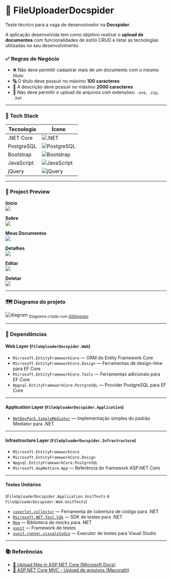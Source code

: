 # 📂 FileUploaderDocspider

Teste técnico para a vaga de desenvolvedor na **Docspider**.

A aplicação desenvolvida tem como objetivo realizar o **upload de documentos** com funcionalidades de estilo CRUD e listar as tecnologias utilizadas no seu desenvolvimento.

### ✅ Regras de Negócio

- ❌ Não deve permitir cadastrar mais de um documento com o mesmo título  
- 🔠 O título deve possuir no máximo **100 caracteres**  
- 📝 A descrição deve possuir no máximo **2000 caracteres**  
- 📁 Não deve permitir o upload de arquivos com extensões: `.exe`, `.zip`, `.bat`

---

### 🧰 Tech Stack

| Tecnologia     | Ícone |
|----------------|-------|
| .NET Core      | ![.NET](https://cdn.simpleicons.org/dotnet) |
| PostgreSQL     | ![PostgreSQL](https://cdn.simpleicons.org/postgresql) |
| Bootstrap      | ![Bootstrap](https://cdn.simpleicons.org/bootstrap) |
| JavaScript     | ![JavaScript](https://cdn.simpleicons.org/javascript) |
| jQuery         | ![jQuery](https://cdn.simpleicons.org/jquery) |

---

### 📸 Project Preview

<strong>Início</strong><br>
<img src="https://github.com/user-attachments/assets/595d3c3c-8f80-4160-ab9b-bdea338ab3d2" style="max-width: 90%; height: auto;">

<strong>Sobre</strong><br>
<img src="https://github.com/user-attachments/assets/a019fd5a-ee3a-4132-b77b-408392a8292c" style="max-width: 90%; height: auto;">

<strong>Meus Documentos</strong><br>
<img src="https://github.com/user-attachments/assets/ebddca8a-43db-459b-b895-9ea60d1aaa99" style="max-width: 90%; height: auto;">

<strong>Detalhes</strong><br>
<img src="https://github.com/user-attachments/assets/e2e92d66-2b9a-4e7c-9775-30c24a07b9c6" style="max-width: 90%; height: auto;">

<strong>Editar</strong><br>
<img src="https://github.com/user-attachments/assets/69d4e45a-f0b7-46fb-9cfd-253c15e579c1" style="max-width: 90%; height: auto;">

<strong>Deletar</strong><br>
<img src="https://github.com/user-attachments/assets/9b337a4c-d1b9-4ded-89bd-2ce32c9b7dd0" style="max-width: 100%; height: auto;">

---

### 🗺️ Diagrama do projeto

<img src="https://github.com/user-attachments/assets/9bab6473-9041-4a18-abba-435c52e994b6" alt="diagram" style="max-width: 80%; height: auto;">
<sub><em>Diagrama criado com <a href="https://github.com/ahmedkhaleel2004/gitdiagram" target="_blank">GitDiagram</a></em></sub>

---

### 🧩 Dependências

#### **Web Layer** (`FileUploaderDocspider.Web`)
- `Microsoft.EntityFrameworkCore` — ORM do Entity Framework Core  
- `Microsoft.EntityFrameworkCore.Design` — Ferramentas de design-time para EF Core  
- `Microsoft.EntityFrameworkCore.Tools` — Ferramentas adicionais para EF Core  
- `Npgsql.EntityFrameworkCore.PostgreSQL` — Provider PostgreSQL para EF Core  

---

#### **Application Layer** (`FileUploaderDocspider.Application`)
- [`NetDevPack.SimpleMediator`](https://www.nuget.org/packages/NetDevPack.SimpleMediator) — Implementação simples do padrão Mediator para .NET

---

#### **Infrastructure Layer** (`FileUploaderDocspider.Infrastructure`)
- `Microsoft.EntityFrameworkCore`  
- `Microsoft.EntityFrameworkCore.Design`  
- `Npgsql.EntityFrameworkCore.PostgreSQL`  
- `Microsoft.AspNetCore.App` — Referência do framework ASP.NET Core

---

#### **Testes Unitários**  
(`FileUploaderDocspider.Application.UnitTests` e `FileUploaderDocspider.Web.UnitTests`)

- [`coverlet.collector`](https://www.nuget.org/packages/coverlet.collector) — Ferramenta de cobertura de código para .NET  
- [`Microsoft.NET.Test.Sdk`](https://www.nuget.org/packages/Microsoft.NET.Test.Sdk) — SDK de testes para .NET  
- [`Moq`](https://www.nuget.org/packages/Moq) — Biblioteca de mocks para .NET  
- [`xunit`](https://www.nuget.org/packages/xunit) — Framework de testes  
- [`xunit.runner.visualstudio`](https://www.nuget.org/packages/xunit.runner.visualstudio) — Executor de testes para Visual Studio

---

### 📚 Referências

- [📄 Upload files in ASP.NET Core (Microsoft Docs)](https://learn.microsoft.com/en-us/aspnet/core/mvc/models/file-uploads?view=aspnetcore-3.1)  
- [📄 ASP.NET Core MVC - Upload de arquivos (Macoratti)](https://www.macoratti.net/18/11/aspn_upload1.htm)

